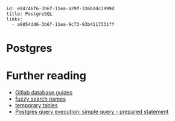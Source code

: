 ```
id: e94746f6-3b6f-11ea-a29f-336b2dc2999d
title: PostgreSQL
links:
  - a9054dd6-3b6f-11ea-9c73-93b4117331ff
```

# Postgres

# Further reading

* [Gitlab database guides][1]
* [fuzzy search names][2]
* [temporary tables][3]
* [Postgres query execution: simple query - prepared statement][4]

[1]: https://docs.gitlab.com/ee/development/database/
[2]: https://info.crunchydata.com/blog/fuzzy-name-matching-in-postgresql 
[3]: https://github.com/arkhipov/temporal_tables
[4]: https://dev.to/yugabyte/postgres-query-execution-simple-query-prepared-statement-3kk0
